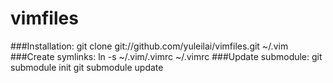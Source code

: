 vimfiles
========

###Installation: 
    git clone git://github.com/yuleilai/vimfiles.git ~/.vim 
###Create symlinks: 
    ln -s ~/.vim/.vimrc ~/.vimrc 
###Update submodule: 
    git submodule init
    git submodule update

